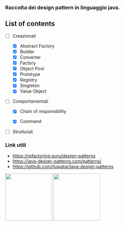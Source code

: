 ### Raccolta dei design pattern in linguaggio java.


## List of contents

-[ ] Creazionali
  - [X] Abstract Factory
  - [X] Builder
  - [X] Converter
  - [X] Factory
  - [X] Object Pool
  - [X] Prototype
  - [X] Registry
  - [X] Singleton
  - [X] Value Object

-[ ] Comportamentali
  -[X] Chain of responsibility
  -[X] Command



-[ ] Strutturali


### Link utili
* https://refactoring.guru/design-patterns
* https://java-design-patterns.com/patterns/
* https://github.com/iluwatar/java-design-patterns

<p float="left">
  <img src="https://jtmmartins.github.io/2017/11/25/Patterns/designpatterns.jpg" width="150" />
  <img src="https://bgasparotto.com/wp-content/uploads/2016/11/design-patterns-logo-2.png" width="150" /> 
</p>
